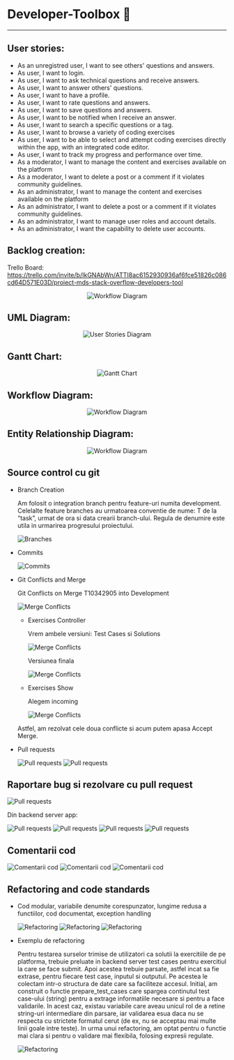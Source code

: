 ﻿# Developer-Toolbox :rocket:
***
## User stories:
* As an unregistred user, I want to see others' questions and answers.
* As user, I want to login.
* As user, I want to ask technical questions and receive answers.
* As user, I want to answer others' questions.
* As user, I want to have a profile.
* As user, I want to rate questions and answers.
* As user, I want to save questions and answers.
* As user, I want to be notified when I receive an answer.
* As user, I want to search a specific questions or a tag.
* As user, I want to browse a variety of coding exercises
* As user, I want to be able to select and attempt coding exercises directly within the app, with an integrated code editor.
* As user, I want to track my progress and performance over time. 
* As a moderator, I want to manage the content and exercises available on the platform
* As a moderator, I want to delete a post or a comment if it violates community guidelines. 
* As an administrator, I want to manage the content and exercises available on the platform
* As an administrator, I want to delete a post or a comment if it violates community guidelines. 
* As an administrator, I want to manage user roles and account details.
* As an administrator, I want the capability to delete user accounts.

## Backlog creation:
Trello Board: https://trello.com/invite/b/IkGNAbWn/ATTI8ac6152930936af6fce51826c086cd64D571E03D/proiect-mds-stack-overflow-developers-tool
<p align="center">
  <img src="wwwroot\imgs\Wiki\Backlog.png" alt="Workflow Diagram">
</p>

## UML Diagram:
<p align="center">
  <img src="https://github.com/stoineamiruna/MDS/blob/main/MDS%20(2).jpg" alt="User Stories Diagram">
</p>

## Gantt Chart:
<p align="center">
  <img src="wwwroot\imgs\Wiki\Gantt.svg" alt="Gantt Chart">
</p>

## Workflow Diagram:
<p align="center">
  <img src="wwwroot\imgs\Wiki\Workflow.svg" alt="Workflow Diagram">
</p>

## Entity Relationship Diagram:
<p align="center">
  <img src="wwwroot\imgs\Wiki\ERD.svg" alt="Workflow Diagram">
</p>

## Source control cu git

- Branch Creation

	Am folosit o integration branch pentru feature-uri numita development. Celelalte feature branches au urmatoarea conventie de nume: T de la “task”, urmat de ora si data crearii branch-ului. Regula de denumire este utila in urmarirea progresului proiectului.
	
	<img src="wwwroot\imgs\Wiki\Br.jpeg" alt="Branches">

- Commits

	<img src="wwwroot\imgs\Wiki\Commits.jpeg" alt="Commits">

- Git Conflicts and Merge
	
	Git Conflicts on Merge T10342905 into Development
	
	<img src="wwwroot\imgs\Wiki\Merge1.jpeg" alt="Merge Conflicts">

	 - Exercises Controller
	
		Vrem ambele versiuni: Test Cases si Solutions
		
		<img src="wwwroot\imgs\Wiki\Merge2.jpeg" alt="Merge Conflicts" style>

		Versiunea finala
		 
		<img src="wwwroot\imgs\Wiki\Merge3.jpeg" alt="Merge Conflicts">

	- Exercises Show
		
		Alegem incoming
		
		<img src="wwwroot\imgs\Wiki\Merge4.png" alt="Merge Conflicts">

	Astfel, am rezolvat cele doua conflicte si acum putem apasa Accept Merge.

- Pull requests

	<img src="wwwroot\imgs\Wiki\PR.png" alt="Pull requests">

	<img src="wwwroot\imgs\Wiki\PR2.png" alt="Pull requests">
	
## Raportare bug si rezolvare cu pull request

<img src="wwwroot\imgs\Wiki\Request.jpeg" alt="Pull requests">

Din backend server app:

<img src="wwwroot\imgs\Wiki\PullRequests2.png" alt="Pull requests">

<img src="wwwroot\imgs\Wiki\PullRequests3.png" alt="Pull requests">

<img src="wwwroot\imgs\Wiki\PullRequests4.png" alt="Pull requests">

<img src="wwwroot\imgs\Wiki\PullRequests5.png" alt="Pull requests">

## Comentarii cod

<img src="wwwroot\imgs\Wiki\Comentarii1.png" alt="Comentarii cod">

<img src="wwwroot\imgs\Wiki\Comentarii2.png" alt="Comentarii cod">

<img src="wwwroot\imgs\Wiki\Comentarii3.png" alt="Comentarii cod">

## Refactoring and code standards

- Cod modular, variabile denumite corespunzator, lungime redusa a functiilor, cod documentat, exception handling

	<img src="wwwroot\imgs\Wiki\Refactoring.png" alt="Refactoring">

	<img src="wwwroot\imgs\Wiki\Refactoring2.png" alt="Refactoring">

	<img src="wwwroot\imgs\Wiki\Refactoring3.png" alt="Refactoring">

- Exemplu de refactoring
	
	Pentru testarea surselor trimise de utilizatori ca solutii la exercitiile de pe platforma, trebuie preluate in backend server test cases pentru exercitiul la care se face submit. 
	Apoi acestea trebuie parsate, astfel incat sa fie extrase, pentru fiecare test case, inputul si outputul. Pe acestea le colectam intr-o structura de date care sa faciliteze accesul.
	Initial, am construit o functie prepare_test_cases care spargea continutul test case-ului (string) pentru a extrage informatiile necesare si pentru a face validarile. 
	In acest caz, existau variabile care aveau unicul rol de a retine string-uri intermediare din parsare, iar validarea esua daca nu se respecta cu strictete formatul cerut (de ex, nu se acceptau mai multe linii goale intre teste).
	In urma unui refactoring, am optat pentru o functie mai clara si pentru o validare mai flexibila, folosing expresii regulate.
	
	<img src="wwwroot\imgs\Wiki\Refactoring4.png" alt="Refactoring">